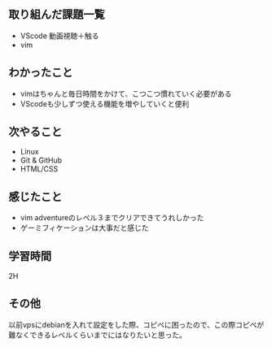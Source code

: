 ## 取り組んだ課題一覧
- VScode 動画視聴＋触る
- vim
## わかったこと
- vimはちゃんと毎日時間をかけて、こつこつ慣れていく必要がある
- VScodeも少しずつ使える機能を増やしていくと便利
## 次やること
- Linux
- Git & GitHub
- HTML/CSS

## 感じたこと
- vim adventureのレベル３までクリアできてうれしかった
- ゲーミフィケーションは大事だと感じた

## 学習時間
2H
## その他
以前vpsにdebianを入れて設定をした際、コピペに困ったので、この際コピペが難なくできるレベルくらいまでにはなりたいと思った。
